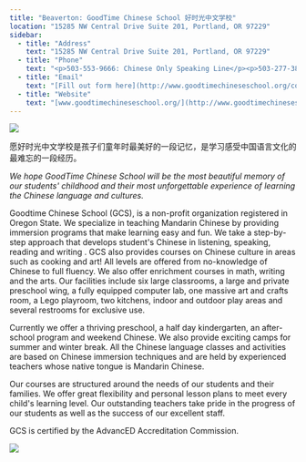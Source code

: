 ```yaml
---
title: "Beaverton: GoodTime Chinese School 好时光中文学校"
location: "15285 NW Central Drive Suite 201, Portland, OR 97229"
sidebar:
  - title: "Address"
    text: "15285 NW Central Drive Suite 201, Portland, OR 97229"
  - title: "Phone"
    text: "<p>503-553-9666: Chinese Only Speaking Line</p><p>503-277-3899: Chinese and English Speaking Line</p><p>503-616-5585: English Only Line</p>"
  - title: "Email"
    text: "[Fill out form here](http://www.goodtimechineseschool.org/contact/)"
  - title: "Website"
    text: "[www.goodtimechineseschool.org/](http://www.goodtimechineseschool.org/)"
---
```


![](https://res.cloudinary.com/dhngj18do/image/upload/f_auto,q_auto/v1/images/activities/goodtime_ljcrpyxbbeh4vxkivhvh)

愿好时光中文学校是孩子们童年时最美好的一段记忆，是学习感受中国语言文化的最难忘的一段经历。

_We hope GoodTime Chinese School will be the most beautiful memory of our students' childhood and their most unforgettable experience of learning the Chinese language and cultures._

Goodtime Chinese School (GCS), is a non-profit organization registered in Oregon State. We specialize in teaching Mandarin Chinese by providing immersion programs that make learning easy and fun. We take a step-by-step approach that develops student's Chinese in listening, speaking, reading and writing . GCS also provides courses on Chinese culture in areas such as cooking and art! All levels are offered from no-knowledge of Chinese to full fluency. We also offer enrichment courses in math, writing and the arts. Our facilities include six large classrooms, a large and private preschool wing, a fully equipped computer lab, one massive art and crafts room, a Lego playroom, two kitchens, indoor and outdoor play areas and several restrooms for exclusive use.

Currently we offer a thriving preschool, a half day kindergarten, an after-school program and weekend Chinese. We also provide exciting camps for summer and winter break. All the Chinese language classes and activities are based on Chinese immersion techniques and are held by experienced teachers whose native tongue is Mandarin Chinese.

Our courses are structured around the needs of our students and their families. We offer great flexibility and personal lesson plans to meet every child's learning level. Our outstanding teachers take pride in the progress of our students as well as the success of our excellent staff.

GCS is certified by the AdvancED Accreditation Commission.

![](https://res.cloudinary.com/dhngj18do/image/upload/f_auto,q_auto/v1/images/activities/goodtimepic_o5ea1xgk4oxqafnz7hlr)
